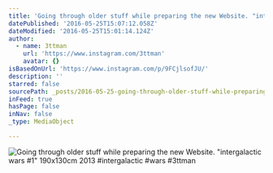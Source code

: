 ```yaml
---
title: 'Going through older stuff while preparing the new Website. "intergalactic wars #1" 190x130cm 2013 #intergalactic #wars #3ttman'
datePublished: '2016-05-25T15:07:12.058Z'
dateModified: '2016-05-25T15:01:14.124Z'
author:
  - name: 3ttman
    url: 'https://www.instagram.com/3ttman'
    avatar: {}
isBasedOnUrl: 'https://www.instagram.com/p/9FCjlsofJU/'
description: ''
starred: false
sourcePath: _posts/2016-05-25-going-through-older-stuff-while-preparing-the-new-website.md
inFeed: true
hasPage: false
inNav: false
_type: MediaObject

---
```

![Going through older stuff while preparing the new Website. "intergalactic wars #1" 190x130cm 2013 #intergalactic #wars #3ttman](https://scontent.cdninstagram.com/t51.2885-15/s640x640/sh0.08/e35/12106059_1684434855112926_1411401264_n.jpg?ig_cache_key=MTEwMDI5NjkyNTcxMzkyMDU5Ng%3D%3D.2)